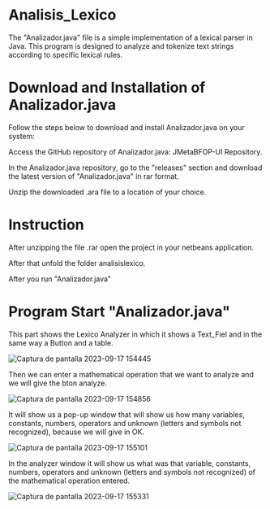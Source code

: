 # Analisis_Lexico
The "Analizador.java" file is a simple implementation of a lexical parser in Java. This program is designed to analyze and tokenize text strings according to specific lexical rules.

# Download and Installation of Analizador.java
Follow the steps below to download and install Analizador.java on your system:

Access the GitHub repository of Analizador.java: JMetaBFOP-UI Repository.

In the Analizador.java repository, go to the "releases" section and download the latest version of "Analizador.java" in rar format.

Unzip the downloaded .ara file to a location of your choice.

# Instruction

After unzipping the file .rar open the project in your netbeans application.

After that unfold the folder analisislexico.

After you run "Analizador.java"

# Program Start "Analizador.java"

This part shows the Lexico Analyzer in which it shows a Text_Fiel and in the same way a Button and a table.

![Captura de pantalla 2023-09-17 154445](https://github.com/RicardoJimenez206/Analisis_Lexico/assets/145295774/14b3b57a-3214-49f8-b54e-f03e4cc68519)

Then we can enter a mathematical operation that we want to analyze and we will give the bton analyze.

![Captura de pantalla 2023-09-17 154856](https://github.com/RicardoJimenez206/Analisis_Lexico/assets/145295774/b25068bd-bfcf-498b-8f03-14574aa18daa)

It will show us a pop-up window that will show us how many variables, constants, numbers, operators and unknown (letters and symbols not recognized), because we will give in OK.

![Captura de pantalla 2023-09-17 155101](https://github.com/RicardoJimenez206/Analisis_Lexico/assets/145295774/1f643775-0835-4932-b810-d2ae232d9140)

In the analyzer window it will show us what was that variable, constants, numbers, operators and unknown (letters and symbols not recognized) of the mathematical operation entered.

![Captura de pantalla 2023-09-17 155331](https://github.com/RicardoJimenez206/Analisis_Lexico/assets/145295774/038b2ca7-74c0-4493-ae0b-bbb40ccfa316)

